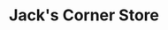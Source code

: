 ---
title: "Jack's Corner Store"
url: /muskegon/jacks-corner-store-east-apple-avenue/
shop: convenience
---